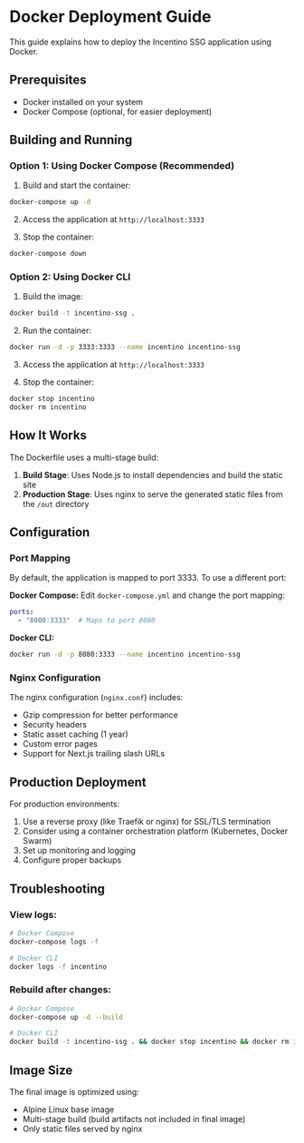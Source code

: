 # Docker Deployment Guide

This guide explains how to deploy the Incentino SSG application using Docker.

## Prerequisites

- Docker installed on your system
- Docker Compose (optional, for easier deployment)

## Building and Running

### Option 1: Using Docker Compose (Recommended)

1. Build and start the container:
```bash
docker-compose up -d
```

2. Access the application at `http://localhost:3333`

3. Stop the container:
```bash
docker-compose down
```

### Option 2: Using Docker CLI

1. Build the image:
```bash
docker build -t incentino-ssg .
```

2. Run the container:
```bash
docker run -d -p 3333:3333 --name incentino incentino-ssg
```

3. Access the application at `http://localhost:3333`

4. Stop the container:
```bash
docker stop incentino
docker rm incentino
```

## How It Works

The Dockerfile uses a multi-stage build:

1. **Build Stage**: Uses Node.js to install dependencies and build the static site
2. **Production Stage**: Uses nginx to serve the generated static files from the `/out` directory

## Configuration

### Port Mapping

By default, the application is mapped to port 3333. To use a different port:

**Docker Compose:**
Edit `docker-compose.yml` and change the port mapping:
```yaml
ports:
  - "8080:3333"  # Maps to port 8080
```

**Docker CLI:**
```bash
docker run -d -p 8080:3333 --name incentino incentino-ssg
```

### Nginx Configuration

The nginx configuration (`nginx.conf`) includes:
- Gzip compression for better performance
- Security headers
- Static asset caching (1 year)
- Custom error pages
- Support for Next.js trailing slash URLs

## Production Deployment

For production environments:

1. Use a reverse proxy (like Traefik or nginx) for SSL/TLS termination
2. Consider using a container orchestration platform (Kubernetes, Docker Swarm)
3. Set up monitoring and logging
4. Configure proper backups

## Troubleshooting

### View logs:
```bash
# Docker Compose
docker-compose logs -f

# Docker CLI
docker logs -f incentino
```

### Rebuild after changes:
```bash
# Docker Compose
docker-compose up -d --build

# Docker CLI
docker build -t incentino-ssg . && docker stop incentino && docker rm incentino && docker run -d -p 3333:3333 --name incentino incentino-ssg
```

## Image Size

The final image is optimized using:
- Alpine Linux base image
- Multi-stage build (build artifacts not included in final image)
- Only static files served by nginx
